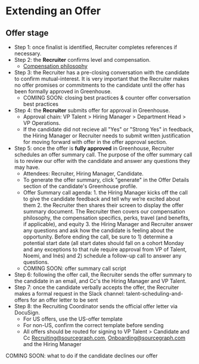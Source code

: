  # Extending an Offer 
 
 ## Offer stage

- Step 1: once finalist is identified, Recruiter completes references if necessary.
- Step 2: the **Recruiter** confirms level and compensation.
  - [Compensation philosophy](../people-ops/compensation/index.md#components-of-compensation)
- Step 3: the Recruiter has a pre-closing conversation with the candidate to confirm mutual-interest. It is very important that the Recruiter makes no offer promises or commitments to the candidate until the offer has been formally approved in Greenhouse.
  - COMING SOON: closing best practices & counter offer conversation best practices
- Step 4: the **Recruiter** submits offer for approval in Greenhouse.
  - Approval chain: VP Talent > Hiring Manager > Department Head > VP Operations.
  - If the candidate did not recieve all "Yes" or "Strong Yes" in feedback, the Hiring Manager or Recruiter needs to submit written justification for moving forward with offer in the offer approval section.
- Step 5: once the offer is **fully approved** in Greenhouse, Recruiter schedules an offer summary call. The purpose of the offer summary call is to review our offer with the candidate and answer any questions they may have.
  - Attendees: Recruiter, Hiring Manager, Candidate.
  - To generate the offer summary, click "generate" in the Offer Details section of the candidate's Greenhouse profile.
  - Offer Summary call agenda: 1. the Hiring Manager kicks off the call to give the candidate feedback and tell why we’re excited about them 2. the Recruiter then shares their screen to display the offer summary document. The Recruiter then covers our compensation philosophy, the compensation specifics, perks, travel (and benefits, if applicable), and equity 3. the Hiring Manager and Recruiter answer any questions and ask how the candidate is feeling about the opportunity. Before ending the call, be sure to 1) determine a potential start date (all start dates should fall on a cohort Monday and any exceptions to that rule require approval from VP of Talent, Noemi, and Inés) and 2) schedule a follow-up call to answer any questions.
  - COMING SOON: offer summary call script
- Step 6: following the offer call, the Recruiter sends the offer summary to the candidate in an email, and Cc's the Hiring Manager and VP Talent.
- Step 7: once the candidate verbally accepts the offer, the Recruiter makes a formal request in the Slack channel: talent-scheduling-and-offers for an offer letter to be sent
- Step 8: the Recruiting Coordinator sends the official offer letter via DocuSign.
  - For US offers, use the US-offer template
  - For non-US, confirm the correct template before sending
  - All offers should be routed for signing to VP Talent > Candidate and Cc Recruiting@sourcegraph.com, Onboarding@sourcegraph.com and the Hiring Manager

COMING SOON: what to do if the candidate declines our offer
